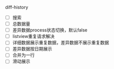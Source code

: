 diff-history
- [ ] 搜索
- [ ] 总数据量
- [ ] 差异数据process状态切换，默认false
- [ ] listview重复请求解决
- [ ] 详细数据展示重复数据，差异数据不展示重复数据
- [ ] 差异数据按日期展示
- [ ] 合并为一行
- [ ] 滑动展示